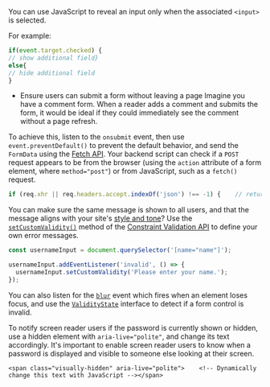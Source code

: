 You can use JavaScript to reveal an input only when the associated `<input>` is selected.

For example:

```js
if(event.target.checked) {
// show additional field}
else{
// hide additional field
}
```

*  Ensure users can submit a form without leaving a page
Imagine you have a comment form. When a reader adds a comment and submits the form, it would be ideal if they could immediately see the comment without a page refresh.

To achieve this, listen to the `onsubmit` event, then use `event.preventDefault()` to prevent the default behavior, and send the `FormData` using the [Fetch API](https://developer.mozilla.org/docs/Web/API/Fetch_API). Your backend script can check if a `POST` request appears to be from the browser (using the `action` attribute of a form element, where `method="post"`) or from JavaScript, such as a `fetch()` request.

```js
if (req.xhr || req.headers.accept.indexOf('json') !== -1) {    // return JSON} else {    // return HTML}
```

You can make sure the same message is shown to all users, and that the message aligns with your site's [style and tone](https://developers.google.com/style/tone)? Use the [`setCustomValidity()`](https://developer.mozilla.org/docs/Web/API/HTMLObjectElement/setCustomValidity) method of the [Constraint Validation API](https://developer.mozilla.org/docs/Web/API/Constraint_validation) to define your own error messages.

```js
const usernameInput = document.querySelector('[name="name"]'); 

usernameInput.addEventListener('invalid', () => {  
  usernameInput.setCustomValidity('Please enter your name.');
});
```

You can also listen for the [`blur`](https://developer.mozilla.org/docs/Web/API/Element/blur_event) event which fires when an element loses focus, and use the [`ValidityState`](https://developer.mozilla.org/docs/Web/API/ValidityState) interface to detect if a form control is invalid.

To notify screen reader users if the password is currently shown or hidden, use a hidden element with `aria-live="polite"`, and change its text accordingly. It's important to enable screen reader users to know when a password is displayed and visible to someone else looking at their screen.

```
<span class="visually-hidden" aria-live="polite">    <!-- Dynamically change this text with JavaScript --></span>
```